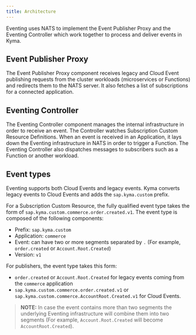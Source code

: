 ```yaml
---
title: Architecture
---
```


Eventing uses NATS to implement the Event Publisher Proxy and the Eventing Controller which work together to process and deliver events in Kyma.

## Event Publisher Proxy

The Event Publisher Proxy component receives legacy and Cloud Event publishing requests from the cluster workloads (microservices or Functions) and redirects them to the NATS server. It also fetches a list of subscriptions for a connected application.

## Eventing Controller

The Eventing Controller component manages the internal infrastructure in order to receive an event. The Controller watches Subscription Custom Resource Definitions. When an event is received in an Application, it lays down the Eventing infrastructure in NATS in order to trigger a Function. The Eventing Controller also dispatches messages to subscribers such as a Function or another workload.

## Event types

Eventing supports both Cloud Events and legacy events. Kyma converts legacy events to Cloud Events and adds the `sap.kyma.custom` prefix.

For a Subscription Custom Resource, the fully qualified event type takes the form of `sap.kyma.custom.commerce.order.created.v1`. The event type is composed of the following components:

- Prefix: `sap.kyma.custom`
- Application: `commerce`
- Event: can have two or more segments separated by `.` (For example, `order.created` or `Account.Root.Created`)
- Version: `v1`

For publishers, the event type takes this form:
- `order.created` or `Account.Root.Created` for legacy events coming from the `commerce` application 
- `sap.kyma.custom.commerce.order.created.v1` or `sap.kyma.custom.commerce.AccountRoot.Created.v1` for Cloud Events.

>**NOTE:** In case the event contains more than two segments the underlying Eventing infrastructure will combine them into two segments (For example, `Account.Root.Created` will become `AccountRoot.Created`).
